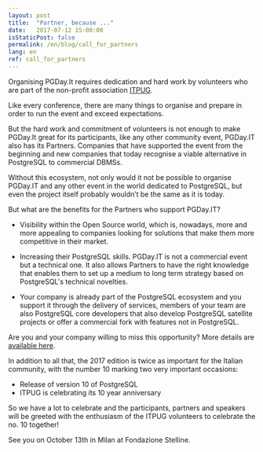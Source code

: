```yaml
---
layout: post
title:  "Partner, because ..."
date:   2017-07-12 15:00:00
isStaticPost: false
permalink: /en/blog/call_for_partners
lang: en
ref: call_for_partners
---
```


Organising PGDay.It requires dedication and hard work by volunteers who are part of the non-profit association [ITPUG](http://www.itpug.org/index.it.html).

Like every conference, there are many things to organise and prepare in order to run the event and exceed expectations.

But the hard work and commitment of volunteers is not enough to make PGDay.It great for its participants, 
like any other community event, PGDay.IT also has its Partners. Companies that have supported the event from the beginning and new companies 
that today recognise a viable alternative in PostgreSQL to commercial DBMSs.

Without this ecosystem, not only would it not be possible to organise PGDay.IT and any other event in the world dedicated to PostgreSQL, 
but even the project itself probably wouldn’t be the same as it is today.

But what are the benefits for the Partners who support PGDay.IT?

* Visibility within the Open Source world, which is, nowadays, more and more appealing to companies looking for solutions that make 
them more competitive in their market.

* Increasing their PostgreSQL skills. PGDay.IT is not a commercial event but a technical one. It also allows Partners to have the 
right knowledge that enables them to set up a medium to long term strategy based on PostgreSQL's technical novelties.

* Your company is already part of the PostgreSQL ecosystem and you support it through the delivery of services, 
members of your team are also PostgreSQL core developers that also develop PostgreSQL 
satellite projects or offer a commercial fork with features not in PostgreSQL.

Are you and your company willing to miss this opportunity? More details are [available here](http://2017.pgday.it/assets/Be_Partner_EN_PGDay_2017.pdf).

In addition to all that, the 2017 edition is twice as important for the Italian community, with the number 10 marking two very important occasions:

* Release of version 10 of PostgreSQL
* ITPUG is celebrating its 10 year anniversary

So we have a lot to celebrate and the participants, partners and speakers will be greeted with the enthusiasm of the ITPUG volunteers to celebrate 
the no. 10 together!

See you on October 13th in Milan at Fondazione Stelline.


